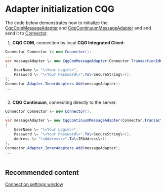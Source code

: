 # Adapter initialization CQG

The code below demonstrates how to initialize the [CqgComMessageAdapter](../api/StockSharp.Cqg.Com.CqgComMessageAdapter.html) and [CqgContinuumMessageAdapter](../api/StockSharp.Cqg.Continuum.CqgContinuumMessageAdapter.html) and and send it to [Connector](../api/StockSharp.Algo.Connector.html).

1. **CQG COM**, connection by local **CQG Integrated Client**:

```cs
Connector Connector \= new Connector();				
...				
var messageAdapter \= new CqgComMessageAdapter(Connector.TransactionIdGenerator)
{
    UserName \= "\<Your Login\>",
    Password \= "\<Your Password\>".To\<SecureString\>(),
};
Connector.Adapter.InnerAdapters.Add(messageAdapter);
...	
							
```

2. **CQG Continuum**, connecting directly to the server:

```cs
Connector Connector \= new Connector();				
...				
var messageAdapter \= new CqgContinuumMessageAdapter(Connector.TransactionIdGenerator)
{
    UserName \= "\<Your Login\>",
    Password \= "\<Your Password\>".To\<SecureString\>(),
    Address \= "\<Address\>".To\<IPAddress\>(),
};
Connector.Adapter.InnerAdapters.Add(messageAdapter);
...	
							
```

## Recommended content

[Connection settings window](API_UI_ConnectorWindow.md)
